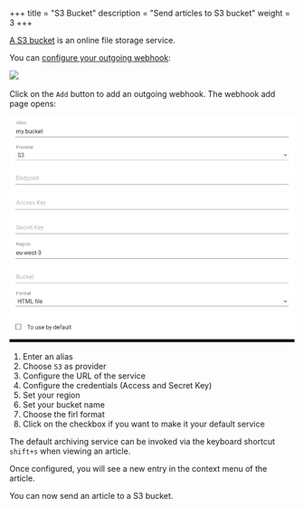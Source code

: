 +++
title = "S3 Bucket"
description = "Send articles to S3 bucket"
weight = 3
+++

[A S3 bucket](https://en.wikipedia.org/wiki/Amazon_S3) is an online file storage service.

You can [configure your outgoing webhook](https://readflow.app/settings/integrations):

![](../../incoming-webhook/integrations.png)

Click on the `Add` button to add an outgoing webhook.
The webhook add page opens:

![](images/config.png)

1. Enter an alias
1. Choose `S3` as provider
1. Configure the URL of the service
1. Configure the credentials (Access and Secret Key)
1. Set your region
1. Set your bucket name
1. Choose the firl format
1. Click on the checkbox if you want to make it your default service

The default archiving service can be invoked via the keyboard shortcut `shift+s` when viewing an article.

Once configured, you will see a new entry in the context menu of the article.

You can now send an article to a S3 bucket.
